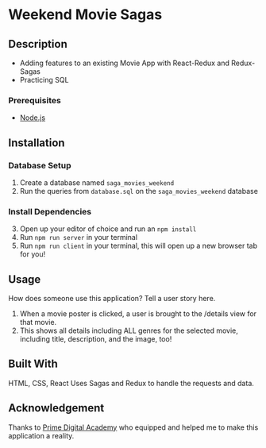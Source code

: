 # Weekend Movie Sagas
## Description
- Adding features to an existing Movie App with React-Redux and Redux-Sagas
- Practicing SQL

### Prerequisites

- [Node.js](https://nodejs.org/en/)

## Installation

### Database Setup

1. Create a database named `saga_movies_weekend`
1. Run the queries from `database.sql` on the `saga_movies_weekend` database

### Install Dependencies 
3. Open up your editor of choice and run an `npm install`
4. Run `npm run server` in your terminal
5. Run `npm run client` in your terminal, this will open up a new browser tab for you!

## Usage
How does someone use this application? Tell a user story here.

1. When a movie poster is clicked, a user is brought to the /details view for that movie.
2. This shows all details including ALL genres for the selected movie, including title, description, and the image, too! 

## Built With

HTML, CSS, React
Uses Sagas and Redux to handle the requests and data.

## Acknowledgement
Thanks to [Prime Digital Academy](www.primeacademy.io) who equipped and helped me to make this application a reality.

